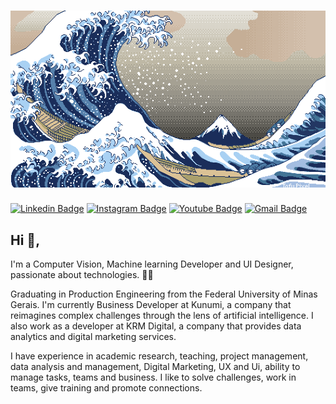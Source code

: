 # [![Klysman08](https://github.com/klysman08/klysman08/blob/master/1616150248161.gif)](https://github.com/klysman08/klysman08/blob/master/1616150248161.gif)
[![Linkedin Badge](https://img.shields.io/badge/-klysman08-blue?style=flat-square&logo=Linkedin&logoColor=white&link=https://www.linkedin.com/in/klysman08/)](https://www.linkedin.com/in/klysman08/)
[![Instagram Badge](https://img.shields.io/badge/-klysman08-C13584?style=flat-square&logo=Instagram&logoColor=white&link=https://www.instagram.com/klysman.rk/)](https://www.instagram.com/klysman.rk/)
[![Youtube Badge](https://img.shields.io/badge/-klysman08-C13584?style=flat-square&logo=Youtube&logoColor=white&link=https://www.youtube.com/user/KlysmanRK/)](https://www.youtube.com/user/KlysmanRK/)
[![Gmail Badge](https://img.shields.io/badge/-klysman.rk@gmail.com-c14438?style=flat-square&logo=Gmail&logoColor=white&link=mailto:klysman.rk@gmail.com)](mailto:klysman.rk@gmail.com)


## Hi 👋, 
I'm a Computer Vision, Machine learning Developer and UI Designer, passionate about technologies. 👨‍💻

Graduating in Production Engineering from the Federal University of Minas Gerais. I'm currently Business Developer at Kunumi, a company that reimagines complex challenges through the lens of artificial intelligence. I also work as a developer at KRM Digital, a company that provides data analytics and digital marketing services.

I have experience in academic research, teaching, project management, data analysis and management, Digital Marketing, UX and Ui, ability to manage tasks, teams and business. I like to solve challenges, work in teams, give training and promote connections.
